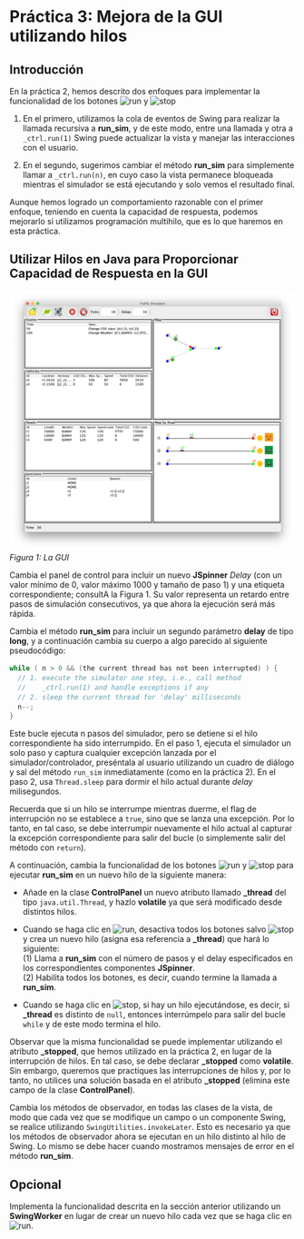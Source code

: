 
# Práctica 3: Mejora de la GUI utilizando hilos

## Introducción

En la práctica 2, hemos descrito dos enfoques para implementar la funcionalidad de los botones  ![run](Practica3/run.png) y  ![stop](Practica3/stop.png)

1. En el primero, utilizamos la cola de eventos de Swing para realizar la llamada recursiva a **run_sim**, y de este modo, entre una llamada y otra a `_ctrl.run(1)` Swing puede actualizar la vista y manejar las interacciones con el usuario.

2. En el segundo, sugerimos cambiar el método **run_sim** para simplemente llamar a `_ctrl.run(n)`, en cuyo caso la vista permanece bloqueada mientras el simulador se está ejecutando y solo vemos el resultado final.

Aunque hemos logrado un comportamiento razonable con el primer enfoque, teniendo en cuenta la capacidad de respuesta, podemos mejorarlo si utilizamos programación multihilo, que es lo que haremos en esta práctica.

## Utilizar Hilos en Java para Proporcionar Capacidad de Respuesta en la GUI

![Interfaz gráfica](gui.png)  
*Figura 1: La GUI*

Cambia el panel de control para incluir un nuevo **JSpinner** _Delay_ (con un valor mínimo de 0, valor máximo 1000 y tamaño de paso 1) y una etiqueta correspondiente; consultA la Figura 1. Su valor representa un retardo entre pasos de simulación consecutivos, ya que ahora la ejecución será más rápida.

Cambia el método **run_sim** para incluir un segundo parámetro **delay** de tipo **long**, y a continuación cambia su cuerpo a algo parecido al siguiente pseudocódigo:

```java
while ( n > 0 && (the current thread has not been interrupted) ) {
  // 1. execute the simulator one step, i.e., call method
  //    _ctrl.run(1) and handle exceptions if any
  // 2. sleep the current thread for 'delay' milliseconds
  n--;
}
```

Este bucle ejecuta n pasos del simulador, pero se detiene si el hilo correspondiente ha sido interrumpido. En el paso 1, ejecuta el simulador un solo paso y captura cualquier excepción lanzada por el simulador/controlador, preséntala al usuario utilizando un cuadro de diálogo y sal del método `run_sim` inmediatamente (como en la práctica 2). En el paso 2, usa `Thread.sleep` para dormir el hilo actual durante _delay_ milisegundos.

Recuerda que si un hilo se interrumpe mientras duerme, el flag de interrupción no se establece a `true`, sino que se lanza una excepción. Por lo tanto, en tal caso, se debe interrumpir nuevamente el hilo actual al capturar la excepción correspondiente para salir del bucle (o simplemente salir del método con `return`).

A continuación, cambia la funcionalidad de los botones  ![run](Practica3/run.png) y  ![stop](Practica3/stop.png) para ejecutar **run_sim** en un nuevo hilo de la siguiente manera:

- Añade en la clase **ControlPanel** un nuevo atributo llamado **_thread** del tipo `java.util.Thread`, y hazlo **volatile** ya que será modificado desde distintos hilos.

- Cuando se haga clic en ![run](Practica3/run.png), desactiva todos los botones salvo ![stop](Practica3/stop.png) y crea un nuevo hilo (asigna esa referencia a **_thread**) que hará lo siguiente:  
  (1) Llama a **run_sim** con el número de pasos y el delay especificados en los correspondientes componentes **JSpinner**.  
  (2) Habilita todos los botones, es decir, cuando termine la llamada a **run_sim**.

- Cuando se haga clic en ![stop](Practica3/stop.png), si hay un hilo ejecutándose, es decir, si **_thread** es distinto de `null`, entonces interrúmpelo para salir del bucle `while` y de este modo termina el hilo.

Observar que la misma funcionalidad se puede implementar utilizando el atributo **_stopped**, que hemos utilizado en la práctica 2, en lugar de la interrupción de hilos. En tal caso, se debe declarar **_stopped** como **volatile**. Sin embargo, queremos que practiques las interrupciones de hilos y, por lo tanto, no utilices una solución basada en el atributo **_stopped** (elimina este campo de la clase **ControlPanel**).

Cambia los métodos de observador, en todas las clases de la vista, de modo que cada vez que se modifique un campo o un componente Swing, se realice utilizando `SwingUtilities.invokeLater`. Esto es necesario ya que los métodos de observador ahora se ejecutan en un hilo distinto al hilo de Swing. Lo mismo se debe hacer cuando mostramos mensajes de error en el método **run_sim**.

## Opcional

Implementa la funcionalidad descrita en la sección anterior utilizando un **SwingWorker** en lugar de crear un nuevo hilo cada vez que se haga clic en ![run](Practica3/run.png).
